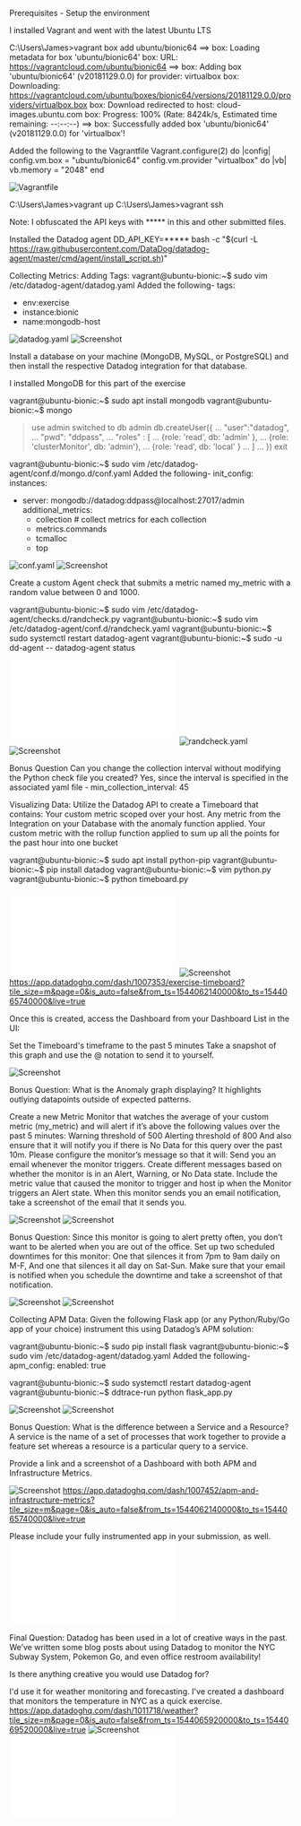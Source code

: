 Prerequisites - Setup the environment

I installed Vagrant and went with the latest Ubuntu LTS

C:\Users\James>vagrant box add ubuntu/bionic64
==> box: Loading metadata for box 'ubuntu/bionic64'
    box: URL: https://vagrantcloud.com/ubuntu/bionic64
==> box: Adding box 'ubuntu/bionic64' (v20181129.0.0) for provider: virtualbox
    box: Downloading: https://vagrantcloud.com/ubuntu/boxes/bionic64/versions/20181129.0.0/providers/virtualbox.box
    box: Download redirected to host: cloud-images.ubuntu.com
    box: Progress: 100% (Rate: 8424k/s, Estimated time remaining: --:--:--)
==> box: Successfully added box 'ubuntu/bionic64' (v20181129.0.0) for 'virtualbox'!

Added the following to the Vagrantfile
Vagrant.configure(2) do |config|
config.vm.box = "ubuntu/bionic64"
config.vm.provider "virtualbox" do |vb|
vb.memory = "2048"
end

![Vagrantfile](Vagrantfile)

C:\Users\James>vagrant up
C:\Users\James>vagrant ssh

Note: I obfuscated the API keys with ***** in this and other submitted files.

Installed the Datadog agent
DD_API_KEY=***** bash -c "$(curl -L https://raw.githubusercontent.com/DataDog/datadog-agent/master/cmd/agent/install_script.sh)"


Collecting Metrics:
	Adding Tags:
vagrant@ubuntu-bionic:~$ sudo vim /etc/datadog-agent/datadog.yaml
Added the following-
tags:
  - env:exercise
  - instance:bionic
  - name:mongodb-host

![datadog.yaml](datadog.yaml)
![Screenshot](screenshots/tags.jpg)

Install a database on your machine (MongoDB, MySQL, or PostgreSQL) and then install the respective Datadog integration for that database.

I installed MongoDB for this part of the exercise

vagrant@ubuntu-bionic:~$ sudo apt install mongodb
vagrant@ubuntu-bionic:~$ mongo
> use admin
switched to db admin
> db.createUser({
...   "user":"datadog",
...   "pwd": "ddpass",
...   "roles" : [
...     {role: 'read', db: 'admin' },
...     {role: 'clusterMonitor', db: 'admin'},
...     {role: 'read', db: 'local' }
...   ]
... })
> exit

vagrant@ubuntu-bionic:~$ sudo vim /etc/datadog-agent/conf.d/mongo.d/conf.yaml
Added the following-
  init_config:
  instances:
  - server: mongodb://datadog:ddpass@localhost:27017/admin
    additional_metrics:
      - collection       # collect metrics for each collection
      - metrics.commands
      - tcmalloc
      - top

![conf.yaml](conf.yaml)
![Screenshot](screenshots/mongo.jpg)

Create a custom Agent check that submits a metric named my_metric with a random value between 0 and 1000.

vagrant@ubuntu-bionic:~$ sudo vim /etc/datadog-agent/checks.d/randcheck.py
vagrant@ubuntu-bionic:~$ sudo vim /etc/datadog-agent/conf.d/randcheck.yaml
vagrant@ubuntu-bionic:~$ sudo systemctl restart datadog-agent
vagrant@ubuntu-bionic:~$ sudo -u dd-agent -- datadog-agent status

![randcheck.py](randcheck.py)
![randcheck.yaml](randcheck.yaml)
![Screenshot](screenshots/random.jpg)

Bonus Question Can you change the collection interval without modifying the Python check file you created?
Yes, since the interval is specified in the associated yaml file  - min_collection_interval: 45


Visualizing Data:
Utilize the Datadog API to create a Timeboard that contains:
Your custom metric scoped over your host.
Any metric from the Integration on your Database with the anomaly function applied.
Your custom metric with the rollup function applied to sum up all the points for the past hour into one bucket

vagrant@ubuntu-bionic:~$ sudo apt install python-pip
vagrant@ubuntu-bionic:~$ pip install datadog
vagrant@ubuntu-bionic:~$ vim python.py
vagrant@ubuntu-bionic:~$ python timeboard.py

![timeboard.py](timeboard.py)
![Screenshot](screenshots/timeboard.jpg)
https://app.datadoghq.com/dash/1007353/exercise-timeboard?tile_size=m&page=0&is_auto=false&from_ts=1544062140000&to_ts=1544065740000&live=true

Once this is created, access the Dashboard from your Dashboard List in the UI:

Set the Timeboard's timeframe to the past 5 minutes
Take a snapshot of this graph and use the @ notation to send it to yourself.

![Screenshot](screenshots/timeboard.jpg)

Bonus Question: What is the Anomaly graph displaying?
It highlights outlying datapoints outside of expected patterns.


Create a new Metric Monitor that watches the average of your custom metric (my_metric) and will alert if it’s above the following values over the past 5 minutes:
Warning threshold of 500
Alerting threshold of 800
And also ensure that it will notify you if there is No Data for this query over the past 10m.
Please configure the monitor’s message so that it will:
Send you an email whenever the monitor triggers.
Create different messages based on whether the monitor is in an Alert, Warning, or No Data state.
Include the metric value that caused the monitor to trigger and host ip when the Monitor triggers an Alert state.
When this monitor sends you an email notification, take a screenshot of the email that it sends you.

![Screenshot](screenshots/metricmonitor.jpg)
![Screenshot](screenshots/metricmonitoremail.jpg)

Bonus Question: Since this monitor is going to alert pretty often, you don’t want to be alerted when you are out of the office. Set up two scheduled downtimes for this monitor:
One that silences it from 7pm to 9am daily on M-F,
And one that silences it all day on Sat-Sun.
Make sure that your email is notified when you schedule the downtime and take a screenshot of that notification.

![Screenshot](screenshots/weeklydowntime.jpg)
![Screenshot](screenshots/weekenddowntime.jpg)

Collecting APM Data:
Given the following Flask app (or any Python/Ruby/Go app of your choice) instrument this using Datadog’s APM solution:

vagrant@ubuntu-bionic:~$ sudo pip install flask
vagrant@ubuntu-bionic:~$ sudo vim /etc/datadog-agent/datadog.yaml
Added the following-
apm_config:
  enabled: true
  
vagrant@ubuntu-bionic:~$ sudo systemctl restart datadog-agent
vagrant@ubuntu-bionic:~$ ddtrace-run python flask_app.py

![Screenshot](screenshots/trace1.jpg)
![Screenshot](screenshots/trace2.jpg)

Bonus Question: What is the difference between a Service and a Resource?
A service is the name of a set of processes that work together to provide a feature set whereas a resource is a particular query to a service.

Provide a link and a screenshot of a Dashboard with both APM and Infrastructure Metrics.

![Screenshot](screenshots/APM_Infrastructure_Dashboard.jpg.jpg)
https://app.datadoghq.com/dash/1007452/apm-and-infrastructure-metrics?tile_size=m&page=0&is_auto=false&from_ts=1544062140000&to_ts=1544065740000&live=true

Please include your fully instrumented app in your submission, as well.
![flask-app.py](flask-app.py)


Final Question:
Datadog has been used in a lot of creative ways in the past. We’ve written some blog posts about using Datadog to monitor the NYC Subway System, Pokemon Go, and even office restroom availability!

Is there anything creative you would use Datadog for?

I'd use it for weather monitoring and forecasting.  I've created a dashboard that monitors the temperature in NYC as a quick exercise.
https://app.datadoghq.com/dash/1011718/weather?tile_size=m&page=0&is_auto=false&from_ts=1544065920000&to_ts=1544069520000&live=true
![Screenshot](screenshots/weather.jpg)
![weather.py](weather.py)


